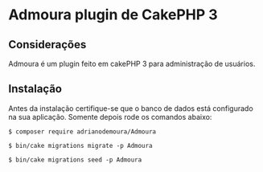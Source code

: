 # Admoura plugin de CakePHP 3

## Considerações
Admoura é um plugin feito em cakePHP 3 para administração de usuários.

## Instalação

Antes da instalação certifique-se que o banco de dados está configurado na sua aplicação. Somente depois rode os comandos abaixo:

```
$ composer require adrianodemoura/Admoura
```

```
$ bin/cake migrations migrate -p Admoura
```

```
$ bin/cake migrations seed -p Admoura
```